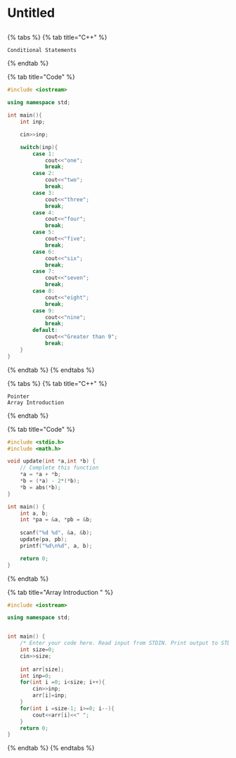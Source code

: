 # Untitled

## 

{% tabs %}
{% tab title="C++" %}
```cpp
Conditional Statements
```
{% endtab %}

{% tab title="Code" %}
```cpp
#include <iostream>

using namespace std;

int main(){
    int inp;

    cin>>inp;

    switch(inp){
        case 1:
            cout<<"one";
            break;
        case 2:
            cout<<"two";
            break;
        case 3:
            cout<<"three";
            break;
        case 4:
            cout<<"four";
            break;
        case 5:
            cout<<"five";
            break;
        case 6:
            cout<<"six";
            break;
        case 7:
            cout<<"seven";
            break;
        case 8:
            cout<<"eight";
            break;
        case 9:
            cout<<"nine";
            break;
        default:
            cout<<"Greater than 9";
            break;
    }
}
```
{% endtab %}
{% endtabs %}

{% tabs %}
{% tab title="C++" %}
```
Pointer
Array Introduction
```
{% endtab %}

{% tab title="Code" %}
```cpp
#include <stdio.h>
#include <math.h>

void update(int *a,int *b) {
    // Complete this function 
    *a = *a + *b;
    *b = (*a) - 2*(*b);  
    *b = abs(*b); 
}

int main() {
    int a, b;
    int *pa = &a, *pb = &b;
    
    scanf("%d %d", &a, &b);
    update(pa, pb);
    printf("%d\n%d", a, b);

    return 0;
}
```
{% endtab %}

{% tab title="Array Introduction " %}
```cpp
#include <iostream>

using namespace std;


int main() {
    /* Enter your code here. Read input from STDIN. Print output to STDOUT */
    int size=0;
    cin>>size;
    
    int arr[size];
    int inp=0;
    for(int i =0; i<size; i++){
        cin>>inp;
        arr[i]=inp;
    }
    for(int i =size-1; i>=0; i--){
        cout<<arr[i]<<" ";
    }
    return 0;
}

```
{% endtab %}
{% endtabs %}



